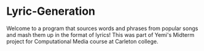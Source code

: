 # Lyric-Generation

Welcome to a program that sources words and phrases from popular songs and mash them up in the format of lyrics! 
This was part of Yemi's Midterm project for Computational Media course at Carleton college. 

